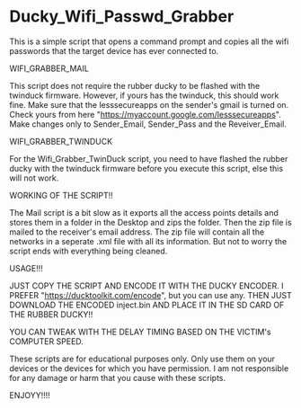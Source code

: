 

# Ducky_Wifi_Passwd_Grabber


This is a simple script that opens a command prompt and copies all the wifi passwords that the target device has ever connected to.

WIFI_GRABBER_MAIL

This script does not require the rubber ducky to be flashed with the twinduck firmware. However, if yours has the twinduck, this should work fine.
Make sure that the lesssecureapps on the sender's gmail is turned on. Check yours from here "https://myaccount.google.com/lesssecureapps".
Make changes only to Sender_Email, Sender_Pass and the Reveiver_Email.

WIFI_GRABBER_TWINDUCK

For the Wifi_Grabber_TwinDuck script, you need to have flashed the rubber ducky with the twinduck firmware before you execute this script, else this will not work.

WORKING OF THE SCRIPT!!

The Mail script is a bit slow as it exports all the access points details and stores them in a folder in the Desktop and zips the folder. Then the zip file
is mailed to the receiver's email address. The zip file will contain all the networks in a seperate .xml file with all its information. But not to worry the script ends with everything being cleaned.

USAGE!!!

JUST COPY THE SCRIPT AND ENCODE IT WITH THE DUCKY ENCODER. I PREFER "https://ducktoolkit.com/encode", but you can use any. 
THEN JUST DOWNLOAD THE ENCODED inject.bin AND PLACE IT IN THE SD CARD OF THE RUBBER DUCKY!!

YOU CAN TWEAK WITH THE DELAY TIMING BASED ON THE VICTIM's COMPUTER SPEED.

These scripts are for educational purposes only. Only use them on your devices or the devices for which you have permission. I am not responsible for any damage or harm that you cause with these scripts.


ENJOYY!!!!
